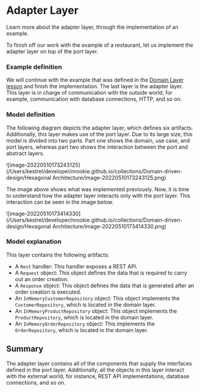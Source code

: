 # Adapter Layer

Learn more about the adapter layer, through the implementation of an example.





To finish off our work with the example of a restaurant, let us implement the adapter layer on top of the port layer.







### Example definition

We will continue with the example that was defined in the [Domain Layer lesson](https://www.educative.io/pageeditor/10370001/4616975235416064/6471623718207488#Example-definition) and finish the implementation. The last layer is the adapter layer. This layer is in charge of communication with the outside world, for example, communication with database connections, HTTP, and so on.



### Model definition

The following diagram depicts the adapter layer, which defines six artifacts. Additionally, this layer makes use of the port layer. Due to its large size, this model is divided into two parts. Part one shows the domain, use case, and port layers, whereas part two shows the interaction between the port and abstract layers.



![image-20220510173243125](/Users/kestrel/developer/nrookie.github.io/collections/Domain-driven-design/Hexagonal Architecture/image-20220510173243125.png)



The image above shows what was implemented previously. Now, it is time to understand how the adapter layer interacts only with the port layer. This interaction can be seen in the image below.

![image-20220510173414330](/Users/kestrel/developer/nrookie.github.io/collections/Domain-driven-design/Hexagonal Architecture/image-20220510173414330.png)



### Model explanation

This layer contains the following artifacts:



- A `Rest` handler: This handler exposes a REST API.
- A `Request` object: This object defines the data that is required to carry out an order creation.
- A `Response` object: This object defines the data that is generated after an order creation is executed.
- An `InMemoryCustomerRepository` object: This object implements the `CustomerRepository`, which is located in the domain layer.
- An `InMemoryProductRepository` object: This object implements the `ProductRepository`, which is located in the domain layer.
- An `InMemoryOrderRepository` object: This implements the `OrderRepository`, which is located in the domain layer.





## Summary

The adapter layer contains all of the components that supply the interfaces defined in the port layer. Additionally, all the objects in this layer interact with the external world, for instance, REST API implementations, database connections, and so on.






